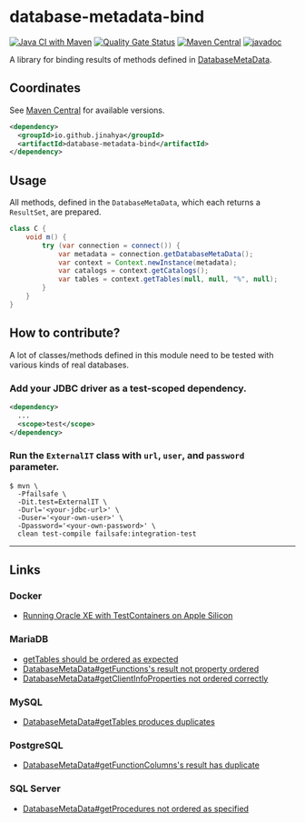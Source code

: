 # database-metadata-bind

[![Java CI with Maven](https://github.com/jinahya/database-metadata-bind/actions/workflows/maven.yml/badge.svg)](https://github.com/jinahya/database-metadata-bind/actions/workflows/maven.yml)
[![Quality Gate Status](https://sonarcloud.io/api/project_badges/measure?project=jinahya_database-metadata-bind&metric=alert_status)](https://sonarcloud.io/summary/new_code?id=jinahya_database-metadata-bind)
[![Maven Central](https://img.shields.io/maven-central/v/com.github.jinahya/database-metadata-bind)](https://search.maven.org/artifact/com.github.jinahya/database-metadata-bind)
[![javadoc](https://javadoc.io/badge2/com.github.jinahya/database-metadata-bind/javadoc.svg)](https://javadoc.io/doc/com.github.jinahya/database-metadata-bind)

A library for binding results of methods defined
in [DatabaseMetaData](http://docs.oracle.com/javase/8/docs/api/java/sql/DatabaseMetaData.html).

## Coordinates

See [Maven Central](https://central.sonatype.com/artifact/io.github.jinahya/database-metadata-bind/overview) for available versions.

```xml
<dependency>
  <groupId>io.github.jinahya</groupId>
  <artifactId>database-metadata-bind</artifactId>
</dependency>
```

## Usage

All methods, defined in the `DatabaseMetaData`, which each returns a `ResultSet`, are prepared.

```java
class C {
    void m() {
        try (var connection = connect()) {
            var metadata = connection.getDatabaseMetaData();
            var context = Context.newInstance(metadata);
            var catalogs = context.getCatalogs();
            var tables = context.getTables(null, null, "%", null);
        }
    }
}
```

## How to contribute?

A lot of classes/methods defined in this module need to be tested with various kinds of real databases.

### Add your JDBC driver as a test-scoped dependency.

```xml
<dependency>
  ...
  <scope>test</scope>
</dependency>
```

### Run the `ExternalIT` class with `url`, `user`, and `password` parameter.

```commandline
$ mvn \
  -Pfailsafe \
  -Dit.test=ExternalIT \
  -Durl='<your-jdbc-url>' \
  -Duser='<your-own-user>' \
  -Dpassword='<your-own-password>' \
  clean test-compile failsafe:integration-test
```

----

## Links

### Docker
* [Running Oracle XE with TestContainers on Apple Silicon](https://blog.jdriven.com/2022/07/running-oracle-xe-with-testcontainers-on-apple-silicon/)

### MariaDB
* [getTables should be ordered as expected](https://jira.mariadb.org/browse/CONJ-1156)
* [DatabaseMetaData#getFunctions's result not property ordered](https://jira.mariadb.org/browse/CONJ-1158)
* [DatabaseMetaData#getClientInfoProperties not ordered correctly](https://jira.mariadb.org/browse/CONJ-1159)

### MySQL
* [DatabaseMetaData#getTables produces duplicates](https://bugs.mysql.com/bug.php?id=113970&thanks=4)

### PostgreSQL
* [DatabaseMetaData#getFunctionColumns's result has duplicate](https://github.com/pgjdbc/pgjdbc/issues/3127)

### SQL Server
* [DatabaseMetaData#getProcedures not ordered as specified](https://github.com/microsoft/mssql-jdbc/issues/2321)
